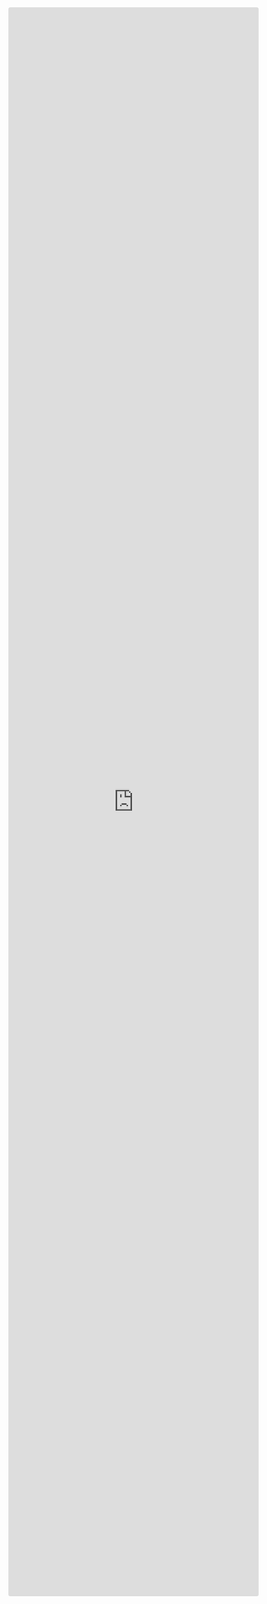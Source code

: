 <iframe src="https://codesandbox.io/p/github/Nethrenial/sysco_typescript_session_demo/main?file=%2Fsrc%2Findex.js&embed=1&showConsole=true"
     style="width:100%; height: 80vh; border:0; border-radius: 4px; overflow:hidden;"
     title="Nethrenial/sysco_typescript_session_demo/draft/optimistic-brook"
     allow="accelerometer; ambient-light-sensor; camera; encrypted-media; geolocation; gyroscope; hid; microphone; midi; payment; usb; vr; xr-spatial-tracking"
     sandbox="allow-forms allow-modals allow-popups allow-presentation allow-same-origin allow-scripts"
   ></iframe>